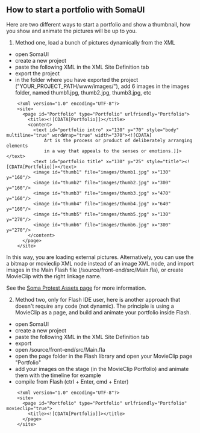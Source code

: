 ## How to start a portfolio with SomaUI ##

Here are two different ways to start a portfolio and show a thumbnail, how you show and animate the pictures will be up to you.

1. Method one, load a bunch of pictures dynamically from the XML

  * open SomaUI
  * create a new project
  * paste the following XML in the XML Site Definition tab
  * export the project
  * in the folder where you have exported the project ("YOUR\_PROJECT\_PATH/www/images/"), add 6 images in the images folder, named thumb1.jpg, thumb2.jpg, thumb3.jpg, etc

```
    <?xml version="1.0" encoding="UTF-8"?>
    <site>
      <page id="Portfolio" type="Portfolio" urlfriendly="Portfolio">
        <title><![CDATA[Portfolio]]></title>
        <content>
          <text id="portfolio intro" x="130" y="70" style="body" multiline="true" wordWrap="true" width="370"><![CDATA[
              Art is the process or product of deliberately arranging elements
              in a way that appeals to the senses or emotions.]]></text>
          <text id="portfolio title" x="130" y="25" style="title"><![CDATA[Portfolio]]></text>
          <image id="thumb1" file="images/thumb1.jpg" x="130" y="160"/>
          <image id="thumb2" file="images/thumb2.jpg" x="300" y="160"/>
          <image id="thumb3" file="images/thumb3.jpg" x="470" y="160"/>
          <image id="thumb4" file="images/thumb4.jpg" x="640" y="160"/>
          <image id="thumb5" file="images/thumb5.jpg" x="130" y="270"/>
          <image id="thumb6" file="images/thumb6.jpg" x="300" y="270"/>
        </content>
      </page>
    </site>
```

In this way, you are loading external pictures. Alternatively, you can use the a bitmap or movieclip XML node instead of an image XML node, and import images in the Main Flash file (/source/front-end/src/Main.fla), or create MovieClip with the right linkage name.

See the [Soma Protest Assets page](http://www.soundstep.com/somaprotest/www/#/assets/) for more information.

2. Method two, only for Flash IDE user, here is another approach that doesn't require any code (not dynamic). The principle is using a MovieClip as a page, and build and animate your portfolio inside Flash.

  * open SomaUI
  * create a new project
  * paste the following XML in the XML Site Definition tab
  * export
  * open /source/front-end/src/Main.fla
  * open the page folder in the Flash library and open your MovieClip page "Portfolio"
  * add your images on the stage (in the MovieClip Portfolio) and animate them with the timeline for example
  * compile from Flash (ctrl + Enter, cmd + Enter)

```
    <?xml version="1.0" encoding="UTF-8"?>
    <site>
      <page id="Portfolio" type="Portfolio" urlfriendly="Portfolio" movieclip="true">
        <title><![CDATA[Portfolio]]></title>
      </page>
    </site>
```